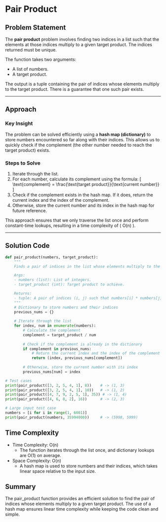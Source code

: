 # Pair Product

## Problem Statement
The **pair product** problem involves finding two indices in a list such that the elements at those indices multiply to a given target product. The indices returned must be unique. 

The function takes two arguments:
- A list of numbers.
- A target product.

The output is a tuple containing the pair of indices whose elements multiply to the target product. There is a guarantee that one such pair exists.

---

## Approach

### Key Insight
The problem can be solved efficiently using a **hash map (dictionary)** to store numbers encountered so far along with their indices. This allows us to quickly check if the complement (the other number needed to reach the target product) exists.

### Steps to Solve
1. Iterate through the list.
2. For each number, calculate its complement using the formula:
   \[
   \text{complement} = \frac{\text{target product}}{\text{current number}}
   \]
3. Check if the complement exists in the hash map. If it does, return the current index and the index of the complement.
4. Otherwise, store the current number and its index in the hash map for future reference.

This approach ensures that we only traverse the list once and perform constant-time lookups, resulting in a time complexity of \( O(n) \).

---

## Solution Code

```python
def pair_product(numbers, target_product):
    """
    Finds a pair of indices in the list whose elements multiply to the target product.

    Args:
    - numbers (list): List of integers.
    - target_product (int): Target product to achieve.

    Returns:
    - tuple: A pair of indices (i, j) such that numbers[i] * numbers[j] == target_product.
    """
    # Dictionary to store numbers and their indices
    previous_nums = {}
    
    # Iterate through the list
    for index, num in enumerate(numbers):
        # Calculate the complement
        complement = target_product / num
        
        # Check if the complement is already in the dictionary
        if complement in previous_nums:
            # Return the current index and the index of the complement
            return (index, previous_nums[complement])
        
        # Otherwise, store the current number with its index
        previous_nums[num] = index
```
```python
# Test cases
print(pair_product([3, 2, 5, 4, 1], 8))    # -> (1, 3)
print(pair_product([3, 2, 5, 4, 1], 10))   # -> (1, 2)
print(pair_product([4, 7, 9, 2, 5, 1], 35)) # -> (1, 4)
print(pair_product([4, 6, 8, 2], 16))      # -> (2, 3)

# Large input test case
numbers = [i for i in range(1, 6001)]
print(pair_product(numbers, 35994000))     # -> (5998, 5999)
```
## Time Complexity
* Time Complexity: O(n)
    * The function iterates through the list once, and dictionary lookups are O(1) on average.
* Space Complexity: O(n)
    * A hash map is used to store numbers and their indices, which takes linear space relative to the input size.

## Summary
The pair_product function provides an efficient solution to find the pair of indices whose elements multiply to a given target product. The use of a hash map ensures linear time complexity while keeping the code clean and simple.